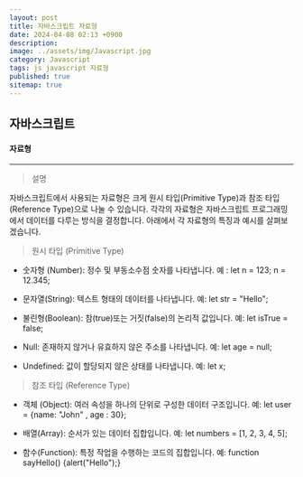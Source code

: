 ```yaml
---
layout: post
title: 자바스크립트 자료형
date: 2024-04-08 02:13 +0900
description: 
image: ../assets/img/Javascript.jpg
category: Javascript
tags: js javascript 자료형
published: true
sitemap: true
---
```


## 자바스크립트



#### 자료형

<hr />

> 설명

자바스크립트에서 사용되는 자료형은 크게 원시 타입(Primitive Type)과 참조 타입(Reference Type)으로 나눌 수 있습니다.
각각의 자료형은 자바스크립트 프로그래밍에서 데이터를 다루는 방식을 결정합니다.
아래에서 각 자료형의 특징과 예시를 살펴보겠습니다.


> 원시 타입 (Primitive Type)

* 숫자형 (Number): 정수 및 부동소수점 숫자를 나타냅니다.
예 : let n = 123; n = 12.345;

* 문자열(String): 텍스트 형태의 데이터를 나타냅니다.
예: let str = "Hello";

* 불린형(Boolean): 참(true)또는 거짓(false)의 논리적 값입니다.
예: let isTrue = false;

* Null: 존재하지 않거나 유효하지 않은 주소를 나타냅니다.
예: let age = null;

* Undefined: 값이 할당되지 않은 상태를 나타냅니다.
예: let x;


> 참조 타입 (Reference Type)

* 객체 (Object): 여러 속성을 하나의 단위로 구성한 데이터 구조입니다.
예: let user = {name: "John" , age : 30};

* 배열(Array): 순서가 있는 데이터 집합입니다.
예: let numbers = [1, 2, 3, 4, 5];

* 함수(Function): 특정 작업을 수행하는 코드의 집합입니다.
예: function sayHello() {alert("Hello");}
